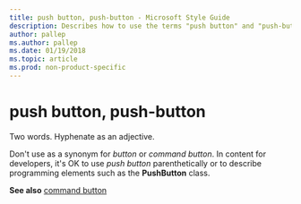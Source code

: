 ```yaml
---
title: push button, push-button - Microsoft Style Guide
description: Describes how to use the terms "push button" and "push-button" in Microsoft content.
author: pallep
ms.author: pallep
ms.date: 01/19/2018
ms.topic: article
ms.prod: non-product-specific
---
```


# push button, push-button

Two words. Hyphenate as an adjective.

Don't use as a synonym for *button* or *command button*. In content for developers, it's OK to use *push button* parenthetically or to describe programming elements such as the **PushButton** class. 

**See also** [command button](~/a-z-word-list-term-collections/c/command-button.md)
